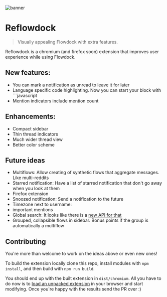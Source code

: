 ![banner](https://github.com/petrosagg/reflowdock/blob/master/src/extension/chromium/icon128.png?raw=true)

# Reflowdock
> Visually appealing Flowdock with extra features.

Reflowdock is a chromium (and firefox soon) extension that improves user experience while using Flowdock.

## New features:

* You can mark a notification as unread to leave it for later
* Language specific code highlighting. Now you can start your block with \`\`\`javascript
* Mention indicators include mention count

## Enhancements:

* Compact sidebar
* Thin thread indicators
* Much wider thread view
* Better color scheme

## Future ideas

* Multiflows: Allow creating of synthetic flows that aggregate messages. Like multi-reddits
* Starred notification: Have a list of starred notification that don't go away when you look at them
* Firefox extension
* Snoozed notification: Send a notification to the future
* Timezone next to username:
* important mentions
* Global search: It looks like there is a [new API for that](https://twitter.com/flowdock/status/1022102006922530825)
* Grouped, collapsible flows in sidebar. Bonus points if the group is automatically a multiflow

## Contributing

You're more than welcome to work on the ideas above or even new ones!

To build the extension locally clone this repo, install modules with `npm
install`, and then build with `npm run build`.

You should end up with the built extension in `dist/chromium`. All you have to
do now is to [load an unpacked
extension](https://github.com/web-scrobbler/web-scrobbler/wiki/Install-an-unpacked-extension)
in your browser and start modifying.  Once you're happy with the results send
the PR over :)
